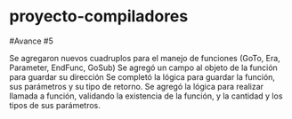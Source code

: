 # proyecto-compiladores

#Avance #5

Se agregaron nuevos cuadruplos para el manejo de funciones (GoTo, Era, Parameter, EndFunc, GoSub)
Se agregó un campo al objeto de la función para guardar su dirección
Se completó la lógica para guardar la función, sus parámetros y su tipo de retorno.
Se agregó la lógica para realizar llamada a función, validando la existencia de la función, y la cantidad y los tipos de sus parámetros.
